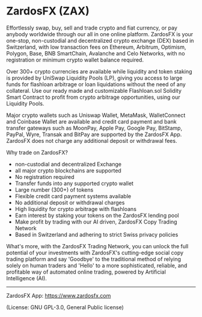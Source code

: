 # ZardosFX (ZAX)
Effortlessly swap, buy, sell and trade crypto and fiat currency, or pay anybody worldwide through our all in one online platform.
ZardosFX is your one-stop, non-custodial and decentralized crypto exchange (DEX) based in Switzerland, with low transaction fees on Ethereum, Arbitrum, Optimism, Polygon, Base, BNB SmartChain, Avalanche and Celo Networks, with no registration or minimum crypto wallet balance required.

Over 300+ crypto currencies are available while liquidity and token staking is provided by UniSwap Liquidity Pools (LP), giving you access to large funds for flashloan arbitrage or loan liquidations without the need of any collateral. Use our ready made and customizable Flashloan.sol Solidity Smart Contract to profit from crypto arbitrage opportunities, using our Liquidity Pools.

Major crypto wallets such as Uniswap Wallet, MetaMask, WalletConnect and Coinbase Wallet are available and credit card payment and bank transfer gateways such as MoonPay, Apple Pay, Google Pay, BitStamp, PayPal, Wyre, Transak and BitPay are supported by the ZardosFX App. ZardosFX does not charge any additional deposit or withdrawal fees.

Why trade on ZardosFX?
- non-custodial and decentralized Exchange
- all major crypto blockchains are supported
- No registration required
- Transfer funds into any supported crypto wallet 
- Large number (300+) of tokens
- Flexible credit card payment systems available
- No additional deposit or withdrawal charges
- High liquidity for crypto arbitrage with flashloans
- Earn interest by staking your tokens on the ZardosFX lending pool
- Make profit by trading with our AI driven, ZardosFX Copy Trading Network
- Based in Switzerland and adhering to strict Swiss privacy policies

What's more, with the ZardosFX Trading Network, you can unlock the full potential of your investments with ZardosFX's cutting-edge social copy trading platform and say 'Goodbye' to the traditional method of relying solely on human traders and 'Hello' to a more sophisticated, reliable, and profitable way of automated online trading, powered by Artificial Intelligence (AI).

____
ZardosFX App: https://www.zardosfx.com

(License: GNU GPL-3.0, General Public license)
